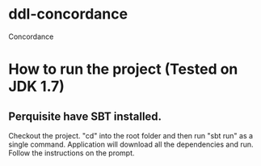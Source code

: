 # ddl-concordance
Concordance

# How to run the project (Tested on JDK 1.7)
## Perquisite have SBT installed.
Checkout the project. "cd" into the root folder and then run "sbt run" as a single command. Application will download all the dependencies 
and run. Follow the instructions on the prompt.